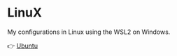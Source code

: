 # LinuX

My configurations in Linux using the WSL2 on Windows.

👉 [Ubuntu](https://github.com/landex/Linux/blob/main/UbuntuWSL/UbuntuWSLConfig.md)
